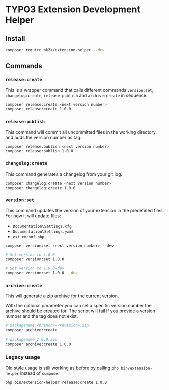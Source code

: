 # TYPO3 Extension Development Helper

## Install

```bash
composer require bk2k/extension-helper --dev
```

## Commands

### `release:create`

This is a wrapper command that calls different commands `version:set`,
`changelog:create`, `release:publish` and `archive:create` in sequence.

```bash
composer release:create <next version number>
composer release:create 1.0.0
```

### `release:publish`

This command will commit all uncommitted files in the working directory,
and adds the version number as tag.

```bash
composer release:publish <next version number>
composer release:publish 1.0.0
```

### `changelog:create`

This command generates a changelog from your git log.

```bash
composer changelog:create <next version number>
composer changelog:create 1.0.0
```

### `version:set`

This command updates the version of your extension in the predefined files.
For now it will update files:

- `Documentation\Settings.cfg`
- `Documentation\Settings.yaml`
- `ext_emconf.php`

```bash
composer version:set <next version number> --dev
```

```bash
# Set version to 1.0.0
composer version:set 1.0.0

# Set version to 1.0.0-dev
composer version:set 1.0.0 --dev
```

### `archive:create`

This will generate a zip archive for the current version.

With the optional parameter you can set a specific version number the archive
should be created for. The script will fail if you provide a version number
and the tag does not exist.

```bash
# packagename_<branch>-<revision>.zip
composer archive:create

# packagename_1.0.0.zip
composer archive:create 1.0.0
```

### Legacy usage

Old style usage is still working as before by calling `php bin/extension-helper`
instead of `composer`.

```bash
php bin/extension-helper release:create 1.0.0
```
